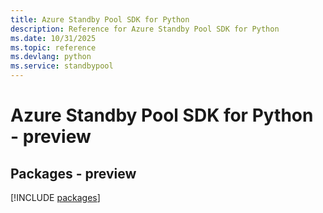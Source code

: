 ```yaml
---
title: Azure Standby Pool SDK for Python
description: Reference for Azure Standby Pool SDK for Python
ms.date: 10/31/2025
ms.topic: reference
ms.devlang: python
ms.service: standbypool
---
```

# Azure Standby Pool SDK for Python - preview
## Packages - preview
[!INCLUDE [packages](standby-pool-index.md)]